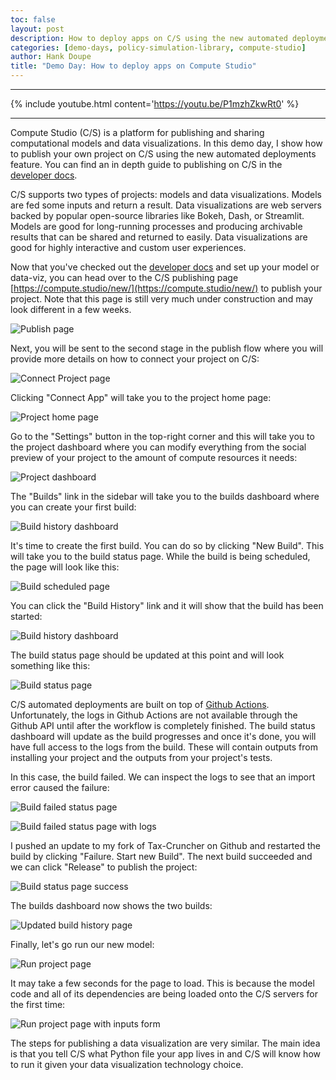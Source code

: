 ```yaml
---
toc: false
layout: post
description: How to deploy apps on C/S using the new automated deployments feature
categories: [demo-days, policy-simulation-library, compute-studio]
author: Hank Doupe
title: "Demo Day: How to deploy apps on Compute Studio"
---
```



------

{% include youtube.html content='https://youtu.be/P1mzhZkwRt0' %}

------


Compute Studio (C/S) is a platform for publishing and sharing computational models and data visualizations. In this demo day, I show how to publish your own project on C/S using the new automated deployments feature. You can find an in depth guide to publishing on C/S
in the [developer docs](https://docs.compute.studio/publish/guide.html).

C/S supports two types of projects: models and data visualizations. Models are fed some inputs and return a result. Data visualizations are web servers  backed by popular open-source libraries like Bokeh, Dash, or Streamlit. Models are good for long-running processes and producing archivable results that can be shared and returned to easily. Data visualizations are good for highly interactive and custom user experiences.

Now that you've checked out the [developer docs](https://docs.compute.studio/publish/guide.html) and set up your model or data-viz, you can head over to the C/S publishing page [https://compute.studio/new/](https://compute.studio/new/) to publish your project. Note that this page is still very much under construction and may look different in a few weeks.

![Publish page](../images/cs-auto-deploy/publish_page.png)

Next, you will be sent to the second stage in the publish flow where you will provide more details on how to connect your project on C/S:

![Connect Project page](../images/cs-auto-deploy/connect_project_page.png)

Clicking "Connect App" will take you to the project home page:

![Project home page](../images/cs-auto-deploy/project_home_page.png)

Go to the "Settings" button in the top-right corner and this will take you to the project dashboard where you can modify everything from the social preview of your project to the amount of compute resources it needs:

![Project dashboard](../images/cs-auto-deploy/project_dashboard.png)

The "Builds" link in the sidebar will take you to the builds dashboard where you can create your first build:

![Build history dashboard](../images/cs-auto-deploy/build_history_dashboard.png)

It's time to create the first build. You can do so by clicking "New Build". This will take you to the build status page. While the build is being scheduled, the page will look like this:

![Build scheduled page](../images/cs-auto-deploy/build_scheduled_page.png)

You can click the "Build History" link and it will show that the build has been started:

![Build history dashboard](../images/cs-auto-deploy/build_history_dashboard_progress.png)



The build status page should be updated at this point and will look something like this:

![Build status page](../images/cs-auto-deploy/build_status_page_progress.png)

C/S automated deployments are built on top of [Github Actions](https://github.com/features/actions). Unfortunately, the logs in Github Actions are not available through the Github API until after the workflow is completely finished. The build status dashboard will update as the build progresses and once it's done, you will have full access to the logs from the build. These will contain outputs from installing your project and the outputs from your project's tests.

In this case, the build failed. We can inspect the logs to see that an import error caused the failure:

![Build failed status page](../images/cs-auto-deploy/build_status_failed.png)

![Build failed status page with logs](../images/cs-auto-deploy/build_status_failed.png)

I pushed an update to my fork of Tax-Cruncher on Github and restarted the build by clicking "Failure. Start new Build". The next build succeeded and we can click "Release" to publish the project:

![Build status page success](../images/cs-auto-deploy/build_status_page_success.png)

The builds dashboard now shows the two builds:

![Updated build history page](../images/cs-auto-deploy/updated_build_history_page.png)

Finally, let's go run our new model:

![Run project page](../images/cs-auto-deploy/run_project_page_loading.png)

It may take a few seconds for the page to load. This is because the model code and all of its dependencies are being loaded onto the C/S servers for the first time:

![Run project page with inputs form](../images/cs-auto-deploy/run_project_page_success.png)

The steps for publishing a data visualization are very similar. The main idea is that you tell C/S what Python file your app lives in and C/S will know how to run it given your data visualization technology choice.
